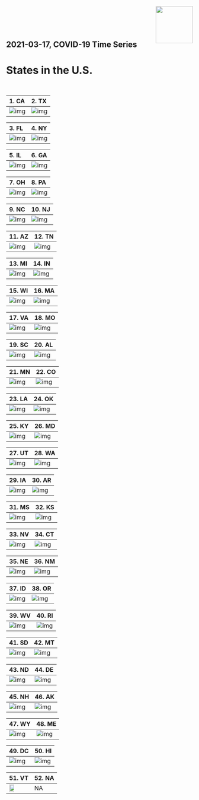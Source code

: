 <img align="right"  height="100" src="/doc/utsw-master-logo-cmyk+BI.png">

 <p>&nbsp;</p> 

 <p>&nbsp;</p> 

## 2021-03-17, COVID-19 Time Series
# States in the U.S. 


 <p>&nbsp;</p> 

|  1. CA  |  2. TX  |  
|  :---   |   :---   |  
|  ![img](/output/states_current/CA_testPositiveRate.png)  |  ![img](/output/states_current/TX_testPositiveRate.png)  |  

|  3. FL  |  4. NY  |  
|  :---   |   :---   |  
|  ![img](/output/states_current/FL_testPositiveRate.png)  |  ![img](/output/states_current/NY_testPositiveRate.png)  |  

|  5. IL  |  6. GA  |  
|  :---   |   :---   |  
|  ![img](/output/states_current/IL_testPositiveRate.png)  |  ![img](/output/states_current/GA_testPositiveRate.png)  |  

|  7. OH  |  8. PA  |  
|  :---   |   :---   |  
|  ![img](/output/states_current/OH_testPositiveRate.png)  |  ![img](/output/states_current/PA_testPositiveRate.png)  |  

|  9. NC  |  10. NJ  |  
|  :---   |   :---   |  
|  ![img](/output/states_current/NC_testPositiveRate.png)  |  ![img](/output/states_current/NJ_testPositiveRate.png)  |  

|  11. AZ  |  12. TN  |  
|  :---   |   :---   |  
|  ![img](/output/states_current/AZ_testPositiveRate.png)  |  ![img](/output/states_current/TN_testPositiveRate.png)  |  

|  13. MI  |  14. IN  |  
|  :---   |   :---   |  
|  ![img](/output/states_current/MI_testPositiveRate.png)  |  ![img](/output/states_current/IN_testPositiveRate.png)  |  

|  15. WI  |  16. MA  |  
|  :---   |   :---   |  
|  ![img](/output/states_current/WI_testPositiveRate.png)  |  ![img](/output/states_current/MA_testPositiveRate.png)  |  

|  17. VA  |  18. MO  |  
|  :---   |   :---   |  
|  ![img](/output/states_current/VA_testPositiveRate.png)  |  ![img](/output/states_current/MO_testPositiveRate.png)  |  

|  19. SC  |  20. AL  |  
|  :---   |   :---   |  
|  ![img](/output/states_current/SC_testPositiveRate.png)  |  ![img](/output/states_current/AL_testPositiveRate.png)  |  

|  21. MN  |  22. CO  |  
|  :---   |   :---   |  
|  ![img](/output/states_current/MN_testPositiveRate.png)  |  ![img](/output/states_current/CO_testPositiveRate.png)  |  

|  23. LA  |  24. OK  |  
|  :---   |   :---   |  
|  ![img](/output/states_current/LA_testPositiveRate.png)  |  ![img](/output/states_current/OK_testPositiveRate.png)  |  

|  25. KY  |  26. MD  |  
|  :---   |   :---   |  
|  ![img](/output/states_current/KY_testPositiveRate.png)  |  ![img](/output/states_current/MD_testPositiveRate.png)  |  

|  27. UT  |  28. WA  |  
|  :---   |   :---   |  
|  ![img](/output/states_current/UT_testPositiveRate.png)  |  ![img](/output/states_current/WA_testPositiveRate.png)  |  

|  29. IA  |  30. AR  |  
|  :---   |   :---   |  
|  ![img](/output/states_current/IA_testPositiveRate.png)  |  ![img](/output/states_current/AR_testPositiveRate.png)  |  

|  31. MS  |  32. KS  |  
|  :---   |   :---   |  
|  ![img](/output/states_current/MS_testPositiveRate.png)  |  ![img](/output/states_current/KS_testPositiveRate.png)  |  

|  33. NV  |  34. CT  |  
|  :---   |   :---   |  
|  ![img](/output/states_current/NV_testPositiveRate.png)  |  ![img](/output/states_current/CT_testPositiveRate.png)  |  

|  35. NE  |  36. NM  |  
|  :---   |   :---   |  
|  ![img](/output/states_current/NE_testPositiveRate.png)  |  ![img](/output/states_current/NM_testPositiveRate.png)  |  

|  37. ID  |  38. OR  |  
|  :---   |   :---   |  
|  ![img](/output/states_current/ID_testPositiveRate.png)  |  ![img](/output/states_current/OR_testPositiveRate.png)  |  

|  39. WV  |  40. RI  |  
|  :---   |   :---   |  
|  ![img](/output/states_current/WV_testPositiveRate.png)  |  ![img](/output/states_current/RI_testPositiveRate.png)  |  

|  41. SD  |  42. MT  |  
|  :---   |   :---   |  
|  ![img](/output/states_current/SD_testPositiveRate.png)  |  ![img](/output/states_current/MT_testPositiveRate.png)  |  

|  43. ND  |  44. DE  |  
|  :---   |   :---   |  
|  ![img](/output/states_current/ND_testPositiveRate.png)  |  ![img](/output/states_current/DE_testPositiveRate.png)  |  

|  45. NH  |  46. AK  |  
|  :---   |   :---   |  
|  ![img](/output/states_current/NH_testPositiveRate.png)  |  ![img](/output/states_current/AK_testPositiveRate.png)  |  

|  47. WY  |  48. ME  |  
|  :---   |   :---   |  
|  ![img](/output/states_current/WY_testPositiveRate.png)  |  ![img](/output/states_current/ME_testPositiveRate.png)  |  

|  49. DC  |  50. HI  |  
|  :---   |   :---   |  
|  ![img](/output/states_current/DC_testPositiveRate.png)  |  ![img](/output/states_current/HI_testPositiveRate.png)  |  

|  51. VT  |  52. NA  |  
|  :---   |   :---   |  
|  <img src="/output/states_current/VT_testPositiveRate.png" width="49.5%"/> |   NA  |  


